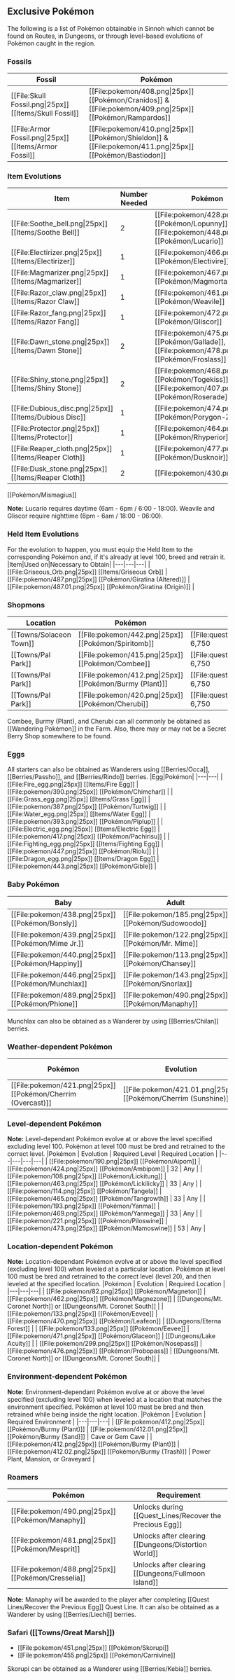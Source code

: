 ## Exclusive Pokémon

The following is a list of Pokémon obtainable in Sinnoh which cannot be found on Routes, in Dungeons, or through level-based evolutions of Pokémon caught in the region.

### Fossils
|Fossil|Pokémon|
|---|---|
|[[File:Skull Fossil.png\|25px]] [[Items/Skull Fossil]] | [[File:pokemon/408.png\|25px]] [[Pokémon/Cranidos]] & [[File:pokemon/409.png\|25px]] [[Pokémon/Rampardos]]|
|[[File:Armor Fossil.png\|25px]] [[Items/Armor Fossil]] | [[File:pokemon/410.png\|25px]] [[Pokémon/Shieldon]] & [[File:pokemon/411.png\|25px]] [[Pokémon/Bastiodon]]|

### Item Evolutions
|Item|Number Needed|Pokémon|
|---|---|---|
|[[File:Soothe_bell.png\|25px]] [[Items/Soothe Bell]]|2 | [[File:pokemon/428.png\|25px]] [[Pokémon/Lopunny]], [[File:pokemon/448.png\|25px]] [[Pokémon/Lucario]]
|[[File:Electirizer.png\|25px]] [[Items/Electirizer]]|1 | [[File:pokemon/466.png\|25px]] [[Pokémon/Electivire]]|
|[[File:Magmarizer.png\|25px]] [[Items/Magmarizer]]|1 | [[File:pokemon/467.png\|25px]] [[Pokémon/Magmortar]]
|[[File:Razor_claw.png\|25px]] [[Items/Razor Claw]]|1 | [[File:pokemon/461.png\|25px]] [[Pokémon/Weavile]]
|[[File:Razor_fang.png\|25px]] [[Items/Razor Fang]]|1 | [[File:pokemon/472.png\|25px]] [[Pokémon/Gliscor]]|
|[[File:Dawn_stone.png\|25px]] [[Items/Dawn Stone]]|2 | [[File:pokemon/475.png\|25px]] [[Pokémon/Gallade]], [[File:pokemon/478.png\|25px]] [[Pokémon/Froslass]]
|[[File:Shiny_stone.png\|25px]] [[Items/Shiny Stone]]|2 | [[File:pokemon/468.png\|25px]] [[Pokémon/Togekiss]], [[File:pokemon/407.png\|25px]] [[Pokémon/Roserade]]
|[[File:Dubious_disc.png\|25px]] [[Items/Dubious Disc]]|1 | [[File:pokemon/474.png\|25px]] [[Pokémon/Porygon-Z]]
|[[File:Protector.png\|25px]][[Items/Protector]]|1 | [[File:pokemon/464.png\|25px]] [[Pokémon/Rhyperior]]
|[[File:Reaper_cloth.png\|25px]] [[Items/Reaper Cloth]]|1 | [[File:pokemon/477.png\|25px]] [[Pokémon/Dusknoir]]
|[[File:Dusk_stone.png\|25px]] [[Items/Reaper Cloth]]|2 | [[File:pokemon/430.png/ |25px]] [[Pokémon/Honchkrow]], [[File:pokemon/429.png\|25px]]
[[Pokémon/Mismagius]]

**Note:** Lucario requires daytime (6am - 6pm / 6:00 - 18:00). Weavile and Gliscor require nighttime (6pm - 6am / 18:00 - 06:00).

### Held Item Evolutions
For the evolution to happen, you must equip the Held Item to the corresponding Pokémon and, if it's already at level 100, breed and retrain it.
|Item|Used on|Necessary to Obtain|
|---|---|---|
|[[File:Griseous_Orb.png\|25px]] [[Items/Griseous Orb]] | [[File:pokemon/487.png\|25px]] [[Pokémon/Giratina (Altered)]] | [[File:pokemon/487.01.png\|25px]] [[Pokémon/Giratina (Origin)]] |

### Shopmons
|Location|Pokémon|Cost|
|---|---|---|
|[[Towns/Solaceon Town]] | [[File:pokemon/442.png\|25px]] [[Pokémon/Spiritomb]]|[[File:questPoint.svg\|20px]] 6,750|
|[[Towns/Pal Park]] | [[File:pokemon/415.png\|25px]] [[Pokémon/Combee]]|[[File:questPoint.svg\|20px]] 6,750|
|[[Towns/Pal Park]] | [[File:pokemon/412.png\|25px]] [[Pokémon/Burmy (Plant)]]|[[File:questPoint.svg\|20px]] 6,750|
|[[Towns/Pal Park]] | [[File:pokemon/420.png\|25px]] [[Pokémon/Cherubi]]|[[File:questPoint.svg\|20px]] 6,750|

Combee, Burmy (Plant), and Cherubi can all commonly be obtained as [[Wandering Pokémon]] in the Farm.
Also, there may or may not be a Secret Berry Shop somewhere to be found.

### Eggs
All starters can also be obtained as Wanderers using [[Berries/Occa]], [[Berries/Passho]], and [[Berries/Rindo]] berries.
|Egg|Pokémon|
|---|---|
|[[File:Fire_egg.png\|25px]] [[Items/Fire Egg]] | [[File:pokemon/390.png\|25px]] [[Pokémon/Chimchar]] |
|[[File:Grass_egg.png\|25px]] [[Items/Grass Egg]] | [[File:pokemon/387.png\|25px]] [[Pokémon/Turtwig]] |
|[[File:Water_egg.png\|25px]] [[Items/Water Egg]] | [[File:pokemon/393.png\|25px]] [[Pokémon/Piplup]] |
|[[File:Electric_egg.png\|25px]] [[Items/Electric Egg]] | [[File:pokemon/417.png\|25px]] [[Pokémon/Pachirisu]] |
|[[File:Fighting_egg.png\|25px]] [[Items/Fighting Egg]] | [[File:pokemon/447.png\|25px]] [[Pokémon/Riolu]] |
|[[File:Dragon_egg.png\|25px]] [[Items/Dragon Egg]] | [[File:pokemon/443.png\|25px]] [[Pokémon/Gible]] |

### Baby Pokémon
|Baby|Adult|
|---|---|
| [[File:pokemon/438.png\|25px]] [[Pokémon/Bonsly]] | [[File:pokemon/185.png\|25px]] [[Pokémon/Sudowoodo]] |
| [[File:pokemon/439.png\|25px]] [[Pokémon/Mime Jr.]] | [[File:pokemon/122.png\|25px]] [[Pokémon/Mr. Mime]] |
| [[File:pokemon/440.png\|25px]] [[Pokémon/Happiny]] | [[File:pokemon/113.png\|25px]] [[Pokémon/Chansey]] |
| [[File:pokemon/446.png\|25px]] [[Pokémon/Munchlax]] | [[File:pokemon/143.png\|25px]] [[Pokémon/Snorlax]] |
| [[File:pokemon/489.png\|25px]] [[Pokémon/Phione]] | [[File:pokemon/490.png\|25px]] [[Pokémon/Manaphy]] |

Munchlax can also be obtained as a Wanderer by using [[Berries/Chilan]] berries.

### Weather-dependent Pokémon
|Pokémon | Evolution | Required Weather |
|---|---|---|
| [[File:pokemon/421.png\|25px]] [[Pokémon/Cherrim (Overcast)]] | [[File:pokemon/421.01.png\|25px]] [[Pokémon/Cherrim (Sunshine)]] | Harsh Sunlight |

### Level-dependent Pokémon
**Note:** Level-dependant Pokémon evolve at or above the level specified excluding level 100. Pokémon at level 100 must be bred and retrained to the correct level.
|Pokémon | Evolution | Required Level | Required Location |
|---|---|---|---|
| [[File:pokemon/190.png\|25px]] [[Pokémon/Aipom]] | [[File:pokemon/424.png\|25px]] [[Pokémon/Ambipom]] | 32 | Any |
| [[File:pokemon/108.png\|25px]] [[Pokémon/Lickitung]] | [[File:pokemon/463.png\|25px]] [[Pokémon/Lickilicky]] | 33 | Any |
| [[File:pokemon/114.png\|25px]] [[Pokémon/Tangela]] | [[File:pokemon/465.png\|25px]] [[Pokémon/Tangrowth]] | 33 | Any |
| [[File:pokemon/193.png\|25px]] [[Pokémon/Yanma]] | [[File:pokemon/469.png\|25px]] [[Pokémon/Yanmega]] | 33 | Any |
| [[File:pokemon/221.png\|25px]] [[Pokémon/Piloswine]] | [[File:pokemon/473.png\|25px]] [[Pokémon/Mamoswine]] | 53 | Any |

### Location-dependent Pokémon
**Note:** Location-dependant Pokémon evolve at or above the level specified (excluding level 100) when leveled at a particular location. Pokémon at level 100 must be bred and retrained to the correct level (level 20), and then leveled at the specified location.
|Pokémon | Evolution | Required Location |
|---|---|---|
| [[File:pokemon/82.png\|25px]] [[Pokémon/Magneton]] | [[File:pokemon/462.png\|25px]] [[Pokémon/Magnezone]] | [[Dungeons/Mt. Coronet North]] or [[Dungeons/Mt. Coronet South]] |
| [[File:pokemon/133.png\|25px]] [[Pokémon/Eevee]] | [[File:pokemon/470.png\|25px]] [[Pokémon/Leafeon]] | [[Dungeons/Eterna Forest]] |
| [[File:pokemon/133.png\|25px]] [[Pokémon/Eevee]] | [[File:pokemon/471.png\|25px]] [[Pokémon/Glaceon]] | [[Dungeons/Lake Acuity]] |
| [[File:pokemon/299.png\|25px]] [[Pokémon/Nosepass]] | [[File:pokemon/476.png\|25px]] [[Pokémon/Probopass]] | [[Dungeons/Mt. Coronet North]] or [[Dungeons/Mt. Coronet South]] |

### Environment-dependent Pokémon
**Note:** Environment-dependant Pokémon evolve at or above the level specified (excluding level 100) when leveled at a location that matches the environment specified. Pokémon at level 100 must be bred and then retrained while being inside the right location.
|Pokémon | Evolution | Required Environment |
|---|---|---|
| [[File:pokemon/412.png\|25px]] [[Pokémon/Burmy (Plant)]] | [[File:pokemon/412.01.png\|25px]] [[Pokémon/Burmy (Sand)]] | Cave or Gem Cave |
| [[File:pokemon/412.png\|25px]] [[Pokémon/Burmy (Plant)]] | [[File:pokemon/412.02.png\|25px]] [[Pokémon/Burmy (Trash)]] | Power Plant, Mansion, or Graveyard |

### Roamers
|Pokémon|Requirement|
|---|---|
| [[File:pokemon/490.png\|25px]] [[Pokémon/Manaphy]]|Unlocks during [[Quest_Lines/Recover the Precious Egg]]|
| [[File:pokemon/481.png\|25px]] [[Pokémon/Mesprit]]|Unlocks after clearing [[Dungeons/Distortion World]]|
| [[File:pokemon/488.png\|25px]] [[Pokémon/Cresselia]]|Unlocks after clearing [[Dungeons/Fullmoon Island]]|

**Note:** Manaphy will be awarded to the player after completing [[Quest Lines/Recover the Previous Egg]] Quest Line. It can also be obtained as a Wanderer by using [[Berries/Liechi]] berries.

### Safari ([[Towns/Great Marsh]])

* [[File:pokemon/451.png\|25px]] [[Pokémon/Skorupi]]
* [[File:pokemon/455.png\|25px]] [[Pokémon/Carnivine]]

Skorupi can be obtained as a Wanderer using [[Berries/Kebia]] berries.